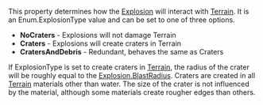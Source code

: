 This property determines how the [Explosion](https://developer.roblox.com/en-us/api-reference/class/Explosion) will interact with [Terrain](https://developer.roblox.com/en-us/api-reference/class/Terrain). It is an Enum.ExplosionType value and can be set to one of three options.

*   **NoCraters** - Explosions will not damage Terrain
*   **Craters** - Explosions will create craters in Terrain
*   **CratersAndDebris** - Redundant, behaves the same as Craters

If ExplosionType is set to create craters in [Terrain](https://developer.roblox.com/en-us/api-reference/class/Terrain), the radius of the crater will be roughly equal to the [Explosion.BlastRadius](https://developer.roblox.com/en-us/api-reference/property/Explosion/BlastRadius). Craters are created in all [Terrain](https://developer.roblox.com/en-us/api-reference/class/Terrain) materials other than water. The size of the crater is not influenced by the material, although some materials create rougher edges than others.